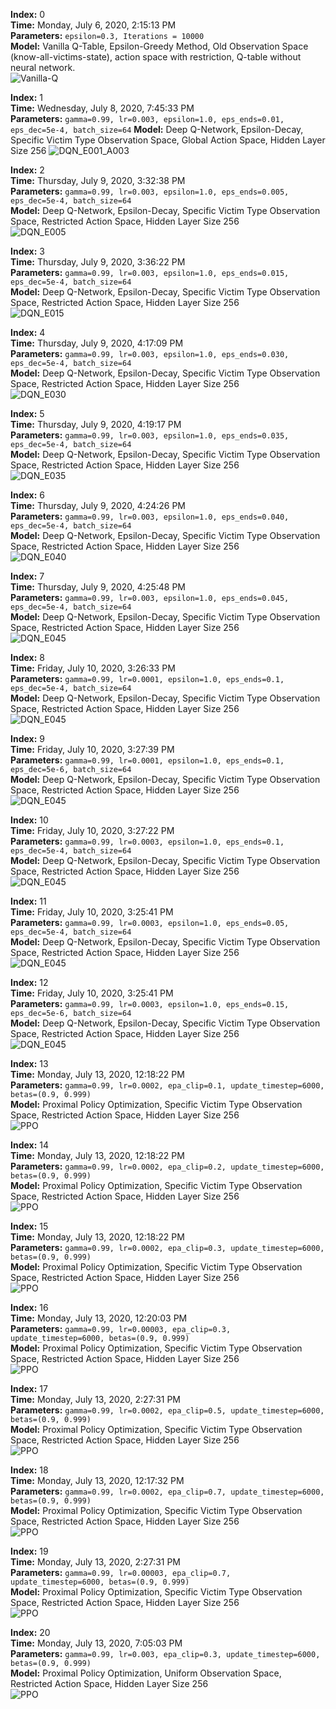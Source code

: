 **Index:** 0 \
**Time:** Monday, July 6, 2020, 2:15:13 PM \
**Parameters:** `epsilon=0.3, Iterations = 10000` \
**Model:** Vanilla Q-Table, Epsilon-Greedy Method, Old Observation Space (know-all-victims-state), action space with restriction, Q-table without neural network. \
![Vanilla-Q](https://github.com/vorugantia/asist-env/blob/master/asist_env/images/vanilla_q_old_observation.png)

**Index:** 1 \
**Time:** Wednesday, July 8, 2020, 7:45:33 PM \
**Parameters:** `gamma=0.99, lr=0.003, epsilon=1.0, eps_ends=0.01, eps_dec=5e-4, batch_size=64`
**Model:** Deep Q-Network, Epsilon-Decay, Specific Victim Type Observation Space, Global Action Space, Hidden Layer Size 256
![DQN_E001_A003](https://github.com/vorugantia/asist-env/blob/master/asist_env/images/dqn_test_run_global_view.png)

**Index:** 2 \
**Time:** Thursday, July 9, 2020, 3:32:38 PM \
**Parameters:** `gamma=0.99, lr=0.003, epsilon=1.0, eps_ends=0.005, eps_dec=5e-4, batch_size=64` \
**Model:** Deep Q-Network, Epsilon-Decay, Specific Victim Type Observation Space, Restricted Action Space, Hidden Layer Size 256 \
![DQN_E005](https://github.com/vorugantia/asist-env/blob/master/asist_env/images/RL-runs/7-09/dqn_E005.png)

**Index:** 3 \
**Time:** Thursday, July 9, 2020, 3:36:22 PM \
**Parameters:** `gamma=0.99, lr=0.003, epsilon=1.0, eps_ends=0.015, eps_dec=5e-4, batch_size=64` \
**Model:** Deep Q-Network, Epsilon-Decay, Specific Victim Type Observation Space, Restricted Action Space, Hidden Layer Size 256 \
![DQN_E015](https://github.com/vorugantia/asist-env/blob/master/asist_env/images/RL-runs/7-09/dqn_E015.png)

**Index:** 4 \
**Time:** Thursday, July 9, 2020, 4:17:09 PM \
**Parameters:** `gamma=0.99, lr=0.003, epsilon=1.0, eps_ends=0.030, eps_dec=5e-4, batch_size=64` \
**Model:** Deep Q-Network, Epsilon-Decay, Specific Victim Type Observation Space, Restricted Action Space, Hidden Layer Size 256 \
![DQN_E030](https://github.com/vorugantia/asist-env/blob/master/asist_env/images/RL-runs/7-09/dqn_E030.png)

**Index:** 5 \
**Time:** Thursday, July 9, 2020, 4:19:17 PM \
**Parameters:** `gamma=0.99, lr=0.003, epsilon=1.0, eps_ends=0.035, eps_dec=5e-4, batch_size=64` \
**Model:** Deep Q-Network, Epsilon-Decay, Specific Victim Type Observation Space, Restricted Action Space, Hidden Layer Size 256 \
![DQN_E035](https://github.com/vorugantia/asist-env/blob/master/asist_env/images/RL-runs/7-09/dqn_E035.png)

**Index:** 6 \
**Time:** Thursday, July 9, 2020, ‏4:24:26 PM \
**Parameters:** `gamma=0.99, lr=0.003, epsilon=1.0, eps_ends=0.040, eps_dec=5e-4, batch_size=64` \
**Model:** Deep Q-Network, Epsilon-Decay, Specific Victim Type Observation Space, Restricted Action Space, Hidden Layer Size 256 \
![DQN_E040](https://github.com/vorugantia/asist-env/blob/master/asist_env/images/RL-runs/7-09/dqn_E040.png)

**Index:** 7 \
**Time:** Thursday, July 9, 2020, ‏4:25:48 PM \
**Parameters:** `gamma=0.99, lr=0.003, epsilon=1.0, eps_ends=0.045, eps_dec=5e-4, batch_size=64` \
**Model:** Deep Q-Network, Epsilon-Decay, Specific Victim Type Observation Space, Restricted Action Space, Hidden Layer Size 256 \
![DQN_E045](https://github.com/vorugantia/asist-env/blob/master/asist_env/images/RL-runs/7-09/dqn_E045.png)

**Index:** 8 \
**Time:** Friday, July 10, 2020, ‏3:26:33 PM \
**Parameters:** `gamma=0.99, lr=0.0001, epsilon=1.0, eps_ends=0.1, eps_dec=5e-4, batch_size=64` \
**Model:** Deep Q-Network, Epsilon-Decay, Specific Victim Type Observation Space, Restricted Action Space, Hidden Layer Size 256 \
![DQN_E045](https://github.com/vorugantia/asist-env/blob/master/asist_env/images/RL-runs/7-10/dqn_E01_A00001.png)

**Index:** 9 \
**Time:** Friday, July 10, 2020, ‏3:27:39 PM \
**Parameters:** `gamma=0.99, lr=0.0001, epsilon=1.0, eps_ends=0.1, eps_dec=5e-6, batch_size=64` \
**Model:** Deep Q-Network, Epsilon-Decay, Specific Victim Type Observation Space, Restricted Action Space, Hidden Layer Size 256 \
![DQN_E045](https://github.com/vorugantia/asist-env/blob/master/asist_env/images/RL-runs/7-10/dqn_E01_A00001_ED5e-6.png)

**Index:** 10 \
**Time:** Friday, July 10, 2020, ‏3:27:22 PM \
**Parameters:** `gamma=0.99, lr=0.0003, epsilon=1.0, eps_ends=0.1, eps_dec=5e-4, batch_size=64` \
**Model:** Deep Q-Network, Epsilon-Decay, Specific Victim Type Observation Space, Restricted Action Space, Hidden Layer Size 256 \
![DQN_E045](https://github.com/vorugantia/asist-env/blob/master/asist_env/images/RL-runs/7-10/dqn_E01_A00003.png)

**Index:** 11 \
**Time:** Friday, July 10, 2020, ‏3:25:41 PM \
**Parameters:** `gamma=0.99, lr=0.0003, epsilon=1.0, eps_ends=0.05, eps_dec=5e-4, batch_size=64` \
**Model:** Deep Q-Network, Epsilon-Decay, Specific Victim Type Observation Space, Restricted Action Space, Hidden Layer Size 256 \
![DQN_E045](https://github.com/vorugantia/asist-env/blob/master/asist_env/images/RL-runs/7-10/dqn_E005_A00003.png)

**Index:** 12 \
**Time:** Friday, July 10, 2020, ‏3:25:41 PM \
**Parameters:** `gamma=0.99, lr=0.0003, epsilon=1.0, eps_ends=0.15, eps_dec=5e-6, batch_size=64` \
**Model:** Deep Q-Network, Epsilon-Decay, Specific Victim Type Observation Space, Restricted Action Space, Hidden Layer Size 256 \
![DQN_E045](https://github.com/vorugantia/asist-env/blob/master/asist_env/images/RL-runs/7-10/dqn_E015_A00003_ED5e-6.png)

**Index:** 13 \
**Time:** Monday, July 13, 2020, ‏12:18:22 PM \
**Parameters:** `gamma=0.99, lr=0.0002, epa_clip=0.1, update_timestep=6000, betas=(0.9, 0.999)` \
**Model:** Proximal Policy Optimization, Specific Victim Type Observation Space, Restricted Action Space, Hidden Layer Size 256 \
![PPO](https://github.com/vorugantia/asist-env/blob/master/asist_env/images/RL-runs/7-13/ppo_clip01_lr00002_ut6000.png)

**Index:** 14 \
**Time:** Monday, July 13, 2020, ‏12:18:22 PM \
**Parameters:** `gamma=0.99, lr=0.0002, epa_clip=0.2, update_timestep=6000, betas=(0.9, 0.999)` \
**Model:** Proximal Policy Optimization, Specific Victim Type Observation Space, Restricted Action Space, Hidden Layer Size 256 \
![PPO](https://github.com/vorugantia/asist-env/blob/master/asist_env/images/RL-runs/7-13/ppo_clip02_lr00002_ut6000.png)

**Index:** 15 \
**Time:** Monday, July 13, 2020, ‏12:18:22 PM \
**Parameters:** `gamma=0.99, lr=0.0002, epa_clip=0.3, update_timestep=6000, betas=(0.9, 0.999)` \
**Model:** Proximal Policy Optimization, Specific Victim Type Observation Space, Restricted Action Space, Hidden Layer Size 256 \
![PPO](https://github.com/vorugantia/asist-env/blob/master/asist_env/images/RL-runs/7-13/ppo_clip03_lr00002_ut6000.png)

**Index:** 16 \
**Time:** Monday, July 13, 2020, ‏12:20:03 PM \
**Parameters:** `gamma=0.99, lr=0.00003, epa_clip=0.3, update_timestep=6000, betas=(0.9, 0.999)` \
**Model:** Proximal Policy Optimization, Specific Victim Type Observation Space, Restricted Action Space, Hidden Layer Size 256 \
![PPO](https://github.com/vorugantia/asist-env/blob/master/asist_env/images/RL-runs/7-13/ppo_clip03_lr000003_ut6000.png)

**Index:** 17 \
**Time:** Monday, July 13, 2020, ‏2:27:31 PM \
**Parameters:** `gamma=0.99, lr=0.0002, epa_clip=0.5, update_timestep=6000, betas=(0.9, 0.999)` \
**Model:** Proximal Policy Optimization, Specific Victim Type Observation Space, Restricted Action Space, Hidden Layer Size 256 \
![PPO](https://github.com/vorugantia/asist-env/blob/master/asist_env/images/RL-runs/7-13/ppo_clip05_lr00003_ut6000.png)

**Index:** 18 \
**Time:** Monday, July 13, 2020, ‏12:17:32 PM \
**Parameters:** `gamma=0.99, lr=0.0002, epa_clip=0.7, update_timestep=6000, betas=(0.9, 0.999)` \
**Model:** Proximal Policy Optimization, Specific Victim Type Observation Space, Restricted Action Space, Hidden Layer Size 256 \
![PPO](https://github.com/vorugantia/asist-env/blob/master/asist_env/images/RL-runs/7-13/ppo_clip07_lr00002_ut6000.png)

**Index:** 19 \
**Time:** Monday, July 13, 2020, ‏2:27:31 PM \
**Parameters:** `gamma=0.99, lr=0.00003, epa_clip=0.7, update_timestep=6000, betas=(0.9, 0.999)` \
**Model:** Proximal Policy Optimization, Specific Victim Type Observation Space, Restricted Action Space, Hidden Layer Size 256 \
![PPO](https://github.com/vorugantia/asist-env/blob/master/asist_env/images/RL-runs/7-13/ppo_clip07_lr000003_ut6000.png)

**Index:** 20 \
**Time:** Monday, July 13, 2020, 7:05:03 PM \
**Parameters:** `gamma=0.99, lr=0.003, epa_clip=0.3, update_timestep=6000, betas=(0.9, 0.999)` \
**Model:** Proximal Policy Optimization, Uniform Observation Space, Restricted Action Space, Hidden Layer Size 256 \
![PPO](https://github.com/vorugantia/asist-env/blob/master/asist_env/images/RL-runs/7-13/ppo_lr0003_clip03.png)